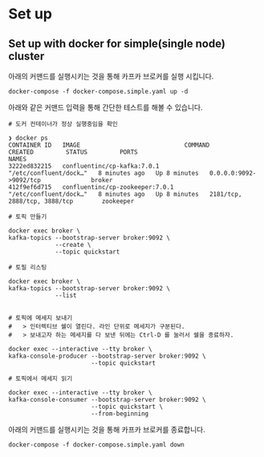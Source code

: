 # Set up

## Set up with docker for simple(single node) cluster

아래의 커맨드를 실행시키는 것을 통해 카프카 브로커를 실행 시킵니다.

```shell
docker-compose -f docker-compose.simple.yaml up -d
```

아래와 같은 커맨드 입력을 통해 간단한 테스트를 해볼 수 있습니다.

```shell
# 도커 컨테이너가 정상 실행중임을 확인

❯ docker ps
CONTAINER ID   IMAGE                             COMMAND                  CREATED         STATUS         PORTS                               NAMES
3222ed832215   confluentinc/cp-kafka:7.0.1       "/etc/confluent/dock…"   8 minutes ago   Up 8 minutes   0.0.0.0:9092->9092/tcp              broker
412f9ef6d715   confluentinc/cp-zookeeper:7.0.1   "/etc/confluent/dock…"   8 minutes ago   Up 8 minutes   2181/tcp, 2888/tcp, 3888/tcp        zookeeper

# 토픽 만들기

docker exec broker \
kafka-topics --bootstrap-server broker:9092 \
             --create \
             --topic quickstart

# 토필 리스팅

docker exec broker \
kafka-topics --bootstrap-server broker:9092 \
             --list


# 토픽에 메세지 보내기
#   > 인터렉티브 쉘이 열린다. 라인 단위로 메세지가 구분된다.
#   > 보내고자 하는 메세지를 다 보낸 뒤에는 Ctrl-D 를 눌러서 쉘을 종료하자.

docker exec --interactive --tty broker \
kafka-console-producer --bootstrap-server broker:9092 \
                       --topic quickstart

# 토픽에서 메세지 읽기

docker exec --interactive --tty broker \
kafka-console-consumer --bootstrap-server broker:9092 \
                       --topic quickstart \
                       --from-beginning

```

아래의 커맨드를 실행시키는 것을 통해 카프카 브로커를 종료합니다.

```shell
docker-compose -f docker-compose.simple.yaml down
```
